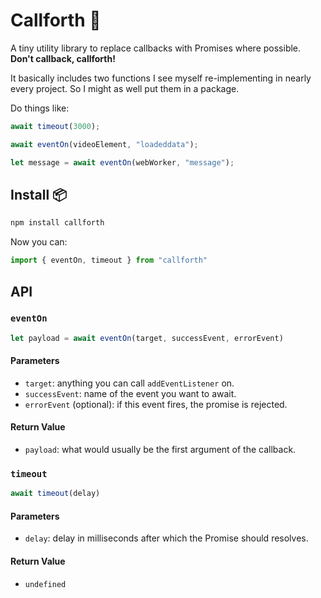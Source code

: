
# Callforth :running:

A tiny utility library to replace callbacks with Promises where possible.
**Don't callback, callforth!**

It basically includes two functions I see myself re-implementing in nearly every project.
So I might as well put them in a package.

Do things like:

```js
await timeout(3000);

await eventOn(videoElement, "loadeddata");

let message = await eventOn(webWorker, "message");
```

## Install :package:

```sh
npm install callforth
```

Now you can:

```js
import { eventOn, timeout } from "callforth"
```

## API

### `eventOn`

```js
let payload = await eventOn(target, successEvent, errorEvent)
```

#### Parameters

 * `target`: anything you can call `addEventListener` on.
 * `successEvent`: name of the event you want to await.
 * `errorEvent` (optional): if this event fires, the promise is rejected.

#### Return Value

 * `payload`: what would usually be the first argument of the callback.

### `timeout`

```js
await timeout(delay)
```

#### Parameters

 * `delay`: delay in milliseconds after which the Promise should resolves.

#### Return Value

 * `undefined`

